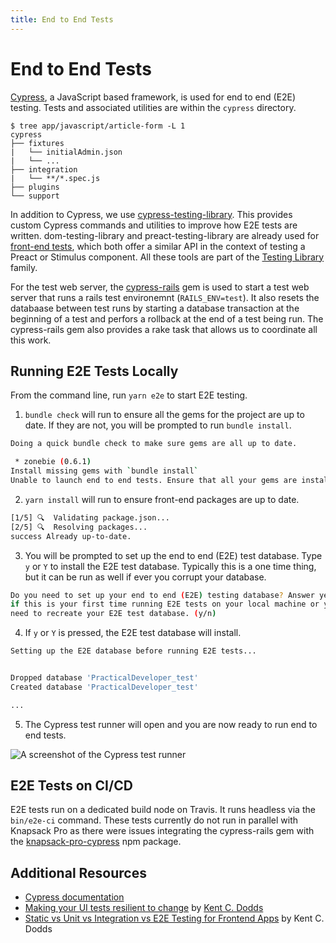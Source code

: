 ```yaml
---
title: End to End Tests
---
```


# End to End Tests

[Cypress](https://www.cypress.io), a JavaScript based framework, is used for end
to end (E2E) testing. Tests and associated utilities are within the `cypress`
directory.

```shell
$ tree app/javascript/article-form -L 1
cypress
├── fixtures
|   └── initialAdmin.json
|   └── ...
├── integration
|   └── **/*.spec.js
├── plugins
└── support
```

In addition to Cypress, we use
[cypress-testing-library](https://github.com/testing-library/cypress-testing-library).
This provides custom Cypress commands and utilities to improve how E2E tests are
written. dom-testing-library and preact-testing-library are already used for
[front-end tests](/tests/frontend-tests), which both offer a similar API in the
context of testing a Preact or Stimulus component. All these tools are part of
the [Testing Library](https://testing-library.com) family.

For the test web server, the
[cypress-rails](https://github.com/testdouble/cypress-rails) gem is used to
start a test web server that runs a rails test environemnt (`RAILS_ENV=test`).
It also resets the databaase between test runs by starting a database
transaction at the beginning of a test and perfors a rollback at the end of a
test being run. The cypress-rails gem also provides a rake task that allows us
to coordinate all this work.

## Running E2E Tests Locally

From the command line, run `yarn e2e` to start E2E testing.

1. `bundle check` will run to ensure all the gems for the project are up to
   date. If they are not, you will be prompted to run `bundle install`.

```bash
Doing a quick bundle check to make sure gems are all up to date.

 * zonebie (0.6.1)
Install missing gems with `bundle install`
Unable to launch end to end tests. Ensure that all your gems are installed and up to date.
```

2. `yarn install` will run to ensure front-end packages are up to date.

```bash
[1/5] 🔍  Validating package.json...
[2/5] 🔍  Resolving packages...
success Already up-to-date.
```

3. You will be prompted to set up the end to end (E2E) test database. Type `y`
   or `Y` to install the E2E test database. Typically this is a one time thing,
   but it can be run as well if ever you corrupt your database.

```bash
Do you need to set up your end to end (E2E) testing database? Answer yes
if this is your first time running E2E tests on your local machine or you
need to recreate your E2E test database. (y/n)
```

4. If `y` or `Y` is pressed, the E2E test database will install.

```bash
Setting up the E2E database before running E2E tests...


Dropped database 'PracticalDeveloper_test'
Created database 'PracticalDeveloper_test'

...
```

5. The Cypress test runner will open and you are now ready to run end to end
   tests.

![A screenshot of the Cypress test runner](/cypress-test-runner.png)

## E2E Tests on CI/CD

E2E tests run on a dedicated build node on Travis. It runs headless via the
`bin/e2e-ci` command. These tests currently do not run in parallel with Knapsack
Pro as there were issues integrating the cypress-rails gem with the
[knapsack-pro-cypress](https://github.com/KnapsackPro/knapsack-pro-cypress) npm
package.

## Additional Resources

- [Cypress documentation](https://docs.cypress.io)
- [Making your UI tests resilient to change](https://kentcdodds.com/blog/making-your-ui-tests-resilient-to-change)
  by [Kent C. Dodds](https://twitter.com/kentcdodds)
- [Static vs Unit vs Integration vs E2E Testing for Frontend Apps](https://kentcdodds.com/blog/unit-vs-integration-vs-e2e-tests)
  by Kent C. Dodds
